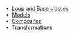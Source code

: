 - [Loop and Base classes](loop.md)
- [Models](models.md)
- [Composites](composites.md)
- [Transformations](transformations.md)




